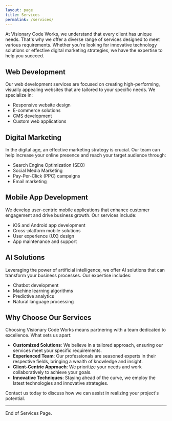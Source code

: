 ```yaml
---
layout: page
title: Services
permalink: /services/
---
```


At Visionary Code Works, we understand that every client has unique needs. That's why we offer a diverse range of services designed to meet various requirements. Whether you're looking for innovative technology solutions or effective digital marketing strategies, we have the expertise to help you succeed.

## Web Development

Our web development services are focused on creating high-performing, visually appealing websites that are tailored to your specific needs. We specialize in:

- Responsive website design
- E-commerce solutions
- CMS development
- Custom web applications

## Digital Marketing

In the digital age, an effective marketing strategy is crucial. Our team can help increase your online presence and reach your target audience through:

- Search Engine Optimization (SEO)
- Social Media Marketing
- Pay-Per-Click (PPC) campaigns
- Email marketing

## Mobile App Development

We develop user-centric mobile applications that enhance customer engagement and drive business growth. Our services include:

- iOS and Android app development
- Cross-platform mobile solutions
- User experience (UX) design
- App maintenance and support

## AI Solutions

Leveraging the power of artificial intelligence, we offer AI solutions that can transform your business processes. Our expertise includes:

- Chatbot development
- Machine learning algorithms
- Predictive analytics
- Natural language processing

## Why Choose Our Services

Choosing Visionary Code Works means partnering with a team dedicated to excellence. What sets us apart:

- **Customized Solutions**: We believe in a tailored approach, ensuring our services meet your specific requirements.
- **Experienced Team**: Our professionals are seasoned experts in their respective fields, bringing a wealth of knowledge and insight.
- **Client-Centric Approach**: We prioritize your needs and work collaboratively to achieve your goals.
- **Innovative Techniques**: Staying ahead of the curve, we employ the latest technologies and innovative strategies.

Contact us today to discuss how we can assist in realizing your project's potential.

---

End of Services Page.
